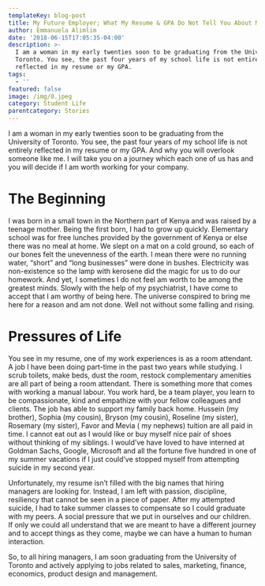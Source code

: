 ```yaml
---
templateKey: blog-post
title: My Future Employer; What My Resume & GPA Do Not Tell You About Me
author: Emmanuela Alimlim
date: '2018-06-15T17:05:35-04:00'
description: >-
  I am a woman in my early twenties soon to be graduating from the University of
  Toronto. You see, the past four years of my school life is not entirely
  reflected in my resume or my GPA.
tags:
  - ''
featured: false
image: /img/0.jpeg
category: Student Life
parentcategory: Stories
---
```

I am a woman in my early twenties soon to be graduating from the University of Toronto. You see, the past four years of my school life is not entirely reflected in my resume or my GPA. And why you will overlook someone like me. I will take you on a journey which each one of us has and you will decide if I am worth working for your company.

# The Beginning

I was born in a small town in the Northern part of Kenya and was raised by a teenage mother. Being the first born, I had to grow up quickly. Elementary school was for free lunches provided by the government of Kenya or else there was no meal at home. We slept on a mat on a cold ground, so each of our bones felt the unevenness of the earth. I mean there were no running water, “short” and “long businesses” were done in bushes. Electricity was non-existence so the lamp with kerosene did the magic for us to do our homework. And yet, I sometimes I do not feel am worth to be among the greatest minds. Slowly with the help of my psychiatrist, I have come to accept that I am worthy of being here. The universe conspired to bring me here for a reason and am not done. Well not without some falling and rising.

# Pressures of Life

You see in my resume, one of my work experiences is as a room attendant. A job I have been doing part-time in the past two years while studying. I scrub toilets, make beds, dust the room, restock complementary amenities are all part of being a room attendant. There is something more that comes with working a manual labour. You work hard, be a team player, you learn to be compassionate, kind and empathize with your fellow colleagues and clients. The job has able to support my family back home. Hussein (my brother), Sophia (my cousin), Bryson (my cousin), Roseline (my sister), Rosemary (my sister), Favor and Mevia ( my nephews) tuition are all paid in time. I cannot eat out as I would like or buy myself nice pair of shoes without thinking of my siblings. I would’ve have loved to have interned at Goldman Sachs, Google, Microsoft and all the fortune five hundred in one of my summer vacations if I just could’ve stopped myself from attempting suicide in my second year.

Unfortunately, my resume isn’t filled with the big names that hiring managers are looking for. Instead, I am left with passion, discipline, resiliency that cannot be seen in a piece of paper. After my attempted suicide, I had to take summer classes to compensate so I could graduate with my peers. A social pressure that we put in ourselves and our children. If only we could all understand that we are meant to have a different journey and to accept things as they come, maybe we can have a human to human interaction.

So, to all hiring managers, I am soon graduating from the University of Toronto and actively applying to jobs related to sales, marketing, finance, economics, product design and management.
